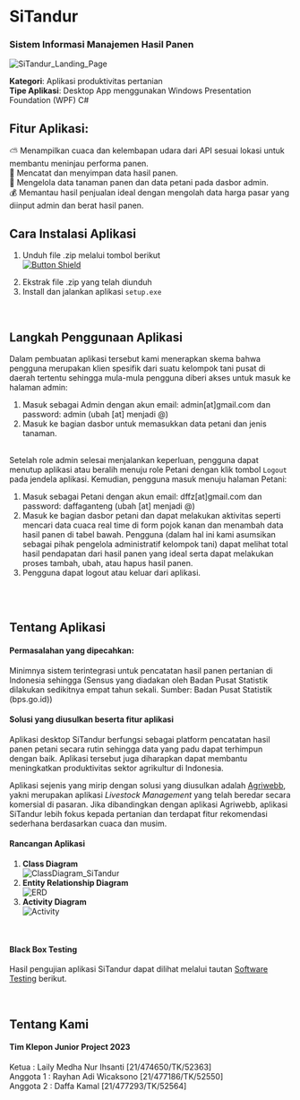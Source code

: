 # SiTandur

### Sistem Informasi Manajemen Hasil Panen

![SiTandur_Landing_Page](https://github.com/RayhanAdii/SiTandur/assets/91187378/75379239-f0ec-41a7-8a46-a43024f97fad)

**Kategori**: Aplikasi produktivitas pertanian
<br> **Tipe Aplikasi**: Desktop App menggunakan Windows Presentation Foundation (WPF) C#

## Fitur Aplikasi:
⛅ Menampilkan cuaca dan kelembapan udara dari API sesuai lokasi untuk membantu meninjau performa panen.
<br> 📝 Mencatat dan menyimpan data hasil panen.
<br> 🌱 Mengelola data tanaman panen dan data petani pada dasbor admin.
<br> 💰 Memantau hasil penjualan ideal dengan mengolah data harga pasar yang diinput admin dan berat hasil panen.

## Cara Instalasi Aplikasi
1. Unduh file .zip melalui tombol berikut
<br> [![Button Shield]](https://drive.google.com/uc?id=1mXIN9QhjnB9Y0kHlRy-cqigyjZovm3Df)

[Button Shield]: https://img.shields.io/badge/Unduh_Aplikasi-37a779?style=for-the-badge

2. Ekstrak file .zip yang telah diunduh
3. Install dan jalankan aplikasi `setup.exe`
<br>

## Langkah Penggunaan Aplikasi
Dalam pembuatan aplikasi tersebut kami menerapkan skema bahwa pengguna merupakan klien spesifik dari suatu kelompok tani pusat di daerah tertentu sehingga mula-mula pengguna diberi akses untuk masuk ke halaman admin:
1. Masuk sebagai Admin dengan akun email: admin[at]gmail.com dan password: admin    (ubah [at] menjadi @)
2. Masuk ke bagian dasbor untuk memasukkan data petani dan jenis tanaman.
<br><br>

Setelah role admin selesai menjalankan keperluan, pengguna dapat menutup aplikasi atau beralih menuju role Petani dengan klik tombol `Logout` pada jendela aplikasi. Kemudian, pengguna masuk menuju halaman Petani:
1. Masuk sebagai Petani dengan akun email: dffz[at]gmail.com dan password: daffaganteng    (ubah [at] menjadi @)
2. Masuk ke bagian dasbor petani dan dapat melakukan aktivitas seperti mencari data cuaca real time di form pojok kanan dan menambah data hasil panen di tabel bawah. Pengguna (dalam hal ini kami asumsikan sebagai pihak pengelola administratif kelompok tani) dapat melihat total hasil pendapatan dari hasil panen yang ideal serta dapat melakukan proses tambah, ubah, atau hapus hasil panen.
3. Pengguna dapat logout atau keluar dari aplikasi.
<br>  

<br>

## Tentang Aplikasi

#### Permasalahan yang dipecahkan:
Minimnya sistem terintegrasi untuk pencatatan hasil panen pertanian di Indonesia sehingga (Sensus yang diadakan oleh Badan Pusat Statistik dilakukan sedikitnya empat tahun sekali. Sumber: Badan Pusat Statistik (bps.go.id))

#### Solusi yang diusulkan beserta fitur aplikasi 
Aplikasi desktop SiTandur berfungsi sebagai platform pencatatan hasil panen petani secara rutin sehingga data yang padu dapat terhimpun dengan baik. Aplikasi tersebut juga diharapkan dapat membantu meningkatkan produktivitas sektor agrikultur di Indonesia. 

Aplikasi sejenis yang mirip dengan solusi yang diusulkan adalah [Agriwebb](https://www.agriwebb.com/), yakni merupakan aplikasi _Livestock Management_ yang telah beredar secara komersial di pasaran. Jika dibandingkan dengan aplikasi Agriwebb, aplikasi SiTandur lebih fokus kepada pertanian dan terdapat fitur rekomendasi sederhana berdasarkan cuaca dan musim.

#### Rancangan Aplikasi
1. **Class Diagram**
   <br>![ClassDiagram_SiTandur](https://github.com/RayhanAdii/SiTandur/assets/93387102/65e27bb3-c4a9-4912-b7a3-3ffe87b8d0e1)
   <br>
3. **Entity Relationship Diagram**
   <br>![ERD](https://github.com/RayhanAdii/SiTandur/assets/91187378/2242cb3c-d537-460e-9a75-f80596f92f68)
   <br>
5. **Activity Diagram**
   <br>![Activity](https://github.com/RayhanAdii/SiTandur/assets/91187378/881d73ca-e7bb-4b00-a25b-1730eab89995)

<br>

#### Black Box Testing
Hasil pengujian aplikasi SiTandur dapat dilihat melalui tautan [Software Testing](https://ugm365-my.sharepoint.com/:w:/g/personal/rayhan_adi_wicaksono_365_ugm_ac_id/EUGTX2c8olJOkANipI2vVh8B635ifBuybdcap1dYH18m-Q) berikut.

<br>

## Tentang Kami
#### Tim Klepon Junior Project 2023
Ketua   : Laily Medha Nur Ihsanti [21/474650/TK/52363]
<br>Anggota 1   : Rayhan Adi Wicaksono [21/477186/TK/52550]
<br>Anggota 2   : Daffa Kamal [21/477293/TK/52564]
